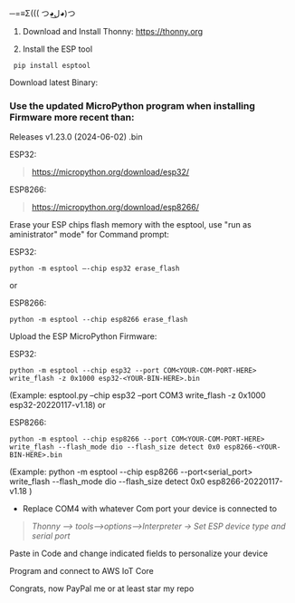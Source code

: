 ─=≡Σ((( つ◕ل͜◕)つ

1.   Download and Install Thonny:
     https://thonny.org
  
2.  Install the ESP tool

```
 pip install esptool
 ```

Download latest Binary:

### Use the updated MicroPython program when installing Firmware more recent than:
Releases  v1.23.0 (2024-06-02) .bin

ESP32: 

> https://micropython.org/download/esp32/

ESP8266:

> https://micropython.org/download/esp8266/

Erase your ESP chips flash memory with the esptool, use "run as aministrator" mode" for Command prompt:

ESP32:    
```
python -m esptool –-chip esp32 erase_flash
```
or

ESP8266: 
```
python -m esptool --chip esp8266 erase_flash
```

Upload the ESP MicroPython Firmware:


ESP32:
```
python -m esptool --chip esp32 --port COM<YOUR-COM-PORT-HERE> write_flash -z 0x1000 esp32-<YOUR-BIN-HERE>.bin
```

(Example: esptool.py –chip esp32 –port COM3 write_flash -z 0x1000 esp32-20220117-v1.18)
or

ESP8266: 
```
python -m esptool --chip esp8266 --port COM<YOUR-COM-PORT-HERE> write_flash --flash_mode dio --flash_size detect 0x0 esp8266-<YOUR-BIN-HERE>.bin
```
(Example: python -m esptool --chip esp8266 --port<serial_port> write_flash --flash_mode dio --flash_size detect 0x0 esp8266-20220117-v1.18
)


* Replace COM4 with whatever Com port your device is connected to


 > _Thonny --> tools-->options-->Interpreter -> Set ESP device type and serial port_

 Paste in Code and change indicated fields to personalize your device
 
 Program and connect to AWS IoT Core
 
 Congrats, now PayPal me or at least star my repo
